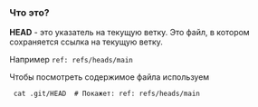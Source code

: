 ### Что это?
**HEAD** - это указатель на текущую ветку. Это файл, в котором сохраняется ссылка на текущую ветку.

Например `ref: refs/heads/main`

Чтобы посмотреть содержимое файла используем

	 cat .git/HEAD  # Покажет: ref: refs/heads/main
